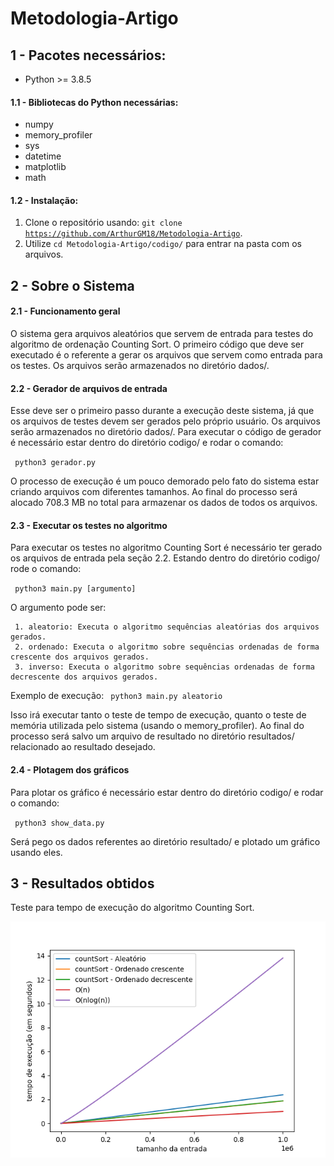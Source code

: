 # Metodologia-Artigo

## 1 - Pacotes necessários:
  * Python >= 3.8.5
  
#### 1.1 - Bibliotecas do Python necessárias:
  * numpy
  * memory_profiler
  * sys
  * datetime
  * matplotlib
  * math
  
#### 1.2 - Instalação:
  1. Clone o repositório usando: <code>git clone https://github.com/ArthurGM18/Metodologia-Artigo</code>.
  2. Utilize <code>cd Metodologia-Artigo/codigo/</code> para entrar na pasta com os arquivos.
 
## 2 - Sobre o Sistema

#### 2.1 - Funcionamento geral

  O sistema gera arquivos aleatórios que servem de entrada para testes do algoritmo de ordenação Counting Sort. O primeiro código que deve ser executado é o referente a gerar os arquivos que servem como entrada para os testes. Os arquivos serão armazenados no diretório dados/.
  
#### 2.2 - Gerador de arquivos de entrada
  
  Esse deve ser o primeiro passo durante a execução deste sistema, já que os arquivos de testes devem ser gerados pelo próprio usuário. Os arquivos serão armazenados no diretório dados/. Para executar o código de gerador é necessário estar dentro do diretório codigo/ e rodar o comando:
  
  <code> python3 gerador.py </code>
  
  O processo de execução é um pouco demorado pelo fato do sistema estar criando arquivos com diferentes tamanhos. Ao final do processo será alocado 708.3 MB no total para armazenar os dados de todos os arquivos.
  
#### 2.3 - Executar os testes no algoritmo

 Para executar os testes no algoritmo Counting Sort é necessário ter gerado os arquivos de entrada pela seção 2.2. Estando dentro do diretório codigo/ rode o comando:
 
 <code> python3 main.py [argumento] </code>
 
 O argumento pode ser:
 
     1. aleatorio: Executa o algoritmo sequências aleatórias dos arquivos gerados.
     2. ordenado: Executa o algoritmo sobre sequências ordenadas de forma crescente dos arquivos gerados.
     3. inverso: Executa o algoritmo sobre sequências ordenadas de forma decrescente dos arquivos gerados.
     
 Exemplo de execução: <code> python3 main.py aleatorio </code>
 
 Isso irá executar tanto o teste de tempo de execução, quanto o teste de memória utilizada pelo sistema (usando o memory_profiler). Ao final do processo será salvo um arquivo de resultado no diretório resultados/ relacionado ao resultado desejado.
 
#### 2.4 - Plotagem dos gráficos

 Para plotar os gráfico é necessário estar dentro do diretório codigo/ e rodar o comando:
 
 <code> python3 show_data.py </code>
 
 Será pego os dados referentes ao diretório resultado/ e plotado um gráfico usando eles.

## 3 - Resultados obtidos

 Teste para tempo de execução do algoritmo Counting Sort.

![Tempo de execução](imagens/all_1.png)
